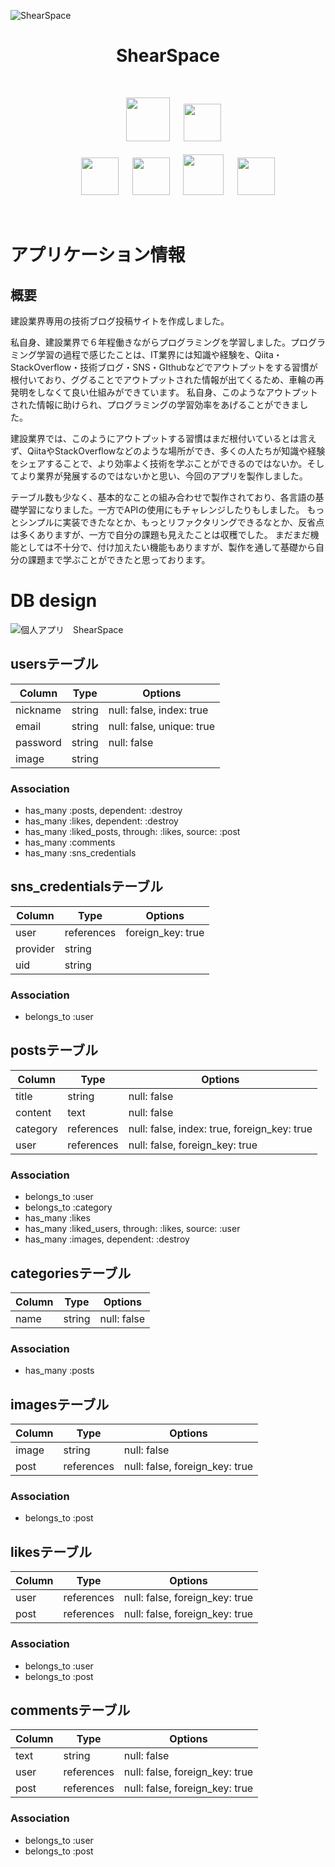 ![ShearSpace](https://user-images.githubusercontent.com/57956439/78367161-99c11e00-75fc-11ea-945c-b1450fe0031e.png)


<h1 align="center">ShearSpace</h1>
<br>
<p align="center">
<a>　</a>
<img src="https://user-images.githubusercontent.com/39142850/71774533-1ddf1780-2fb4-11ea-8560-753bed352838.png" width="70px;" />
<a>　</a>
<img src="https://user-images.githubusercontent.com/39142850/71774548-731b2900-2fb4-11ea-99ba-565546c5acb4.png" height="60px;" /><br><br>
<a>　</a><a>　</a>
<a><img src="https://user-images.githubusercontent.com/39142850/71774618-b32edb80-2fb5-11ea-9050-d5929a49e9a5.png" height="60px;" />
<a>　</a>
<a><img src="https://user-images.githubusercontent.com/39142850/71774644-115bbe80-2fb6-11ea-822c-568eabde5228.png" height="60px" />
<a>　</a>
<img src="https://user-images.githubusercontent.com/39142850/71774768-d064a980-2fb7-11ea-88ad-4562c59470ae.png" height="65px;" />
<a>　</a>
<a><img src="https://user-images.githubusercontent.com/39142850/71774786-37825e00-2fb8-11ea-8b90-bd652a58f1ad.png" height="60px;" />
</p><br>

# アプリケーション情報
## 概要
建設業界専用の技術ブログ投稿サイトを作成しました。

私自身、建設業界で６年程働きながらプログラミングを学習しました。プログラミング学習の過程で感じたことは、IT業界には知識や経験を、Qiita・StackOverflow・技術ブログ・SNS・GIthubなどでアウトプットをする習慣が根付いており、ググることでアウトプットされた情報が出てくるため、車輪の再発明をしなくて良い仕組みができています。
私自身、このようなアウトプットされた情報に助けられ、プログラミングの学習効率をあげることができました。

建設業界では、このようにアウトプットする習慣はまだ根付いているとは言えず、QiitaやStackOverflowなどのような場所ができ、多くの人たちが知識や経験をシェアすることで、より効率よく技術を学ぶことができるのではないか。そしてより業界が発展するのではないかと思い、今回のアプリを製作しました。

テーブル数も少なく、基本的なことの組み合わせで製作されており、各言語の基礎学習になりました。一方でAPIの使用にもチャレンジしたりもしました。
もっとシンプルに実装できたなとか、もっとリファクタリングできるなとか、反省点は多くありますが、一方で自分の課題も見えたことは収穫でした。
まだまだ機能としては不十分で、付け加えたい機能もありますが、製作を通して基礎から自分の課題まで学ぶことができたと思っております。

# DB design
![個人アプリ　ShearSpace](https://user-images.githubusercontent.com/57956439/78368926-5fa54b80-75ff-11ea-97eb-b9c42e72f776.png)

## usersテーブル
|Column|Type|Options|
|------|----|-------|
|nickname|string|null: false, index: true|
|email|string|null: false, unique: true|
|password|string|null: false|
|image|string||

### Association
  - has_many :posts, dependent: :destroy
  - has_many :likes, dependent: :destroy
  - has_many :liked_posts, through: :likes, source: :post
  - has_many :comments
  - has_many :sns_credentials
​
## sns_credentialsテーブル
|Column|Type|Options|
|------|----|-------|
|user|references|foreign_key: true|
|provider|string||
|uid|string||
### Association
- belongs_to :user
​
## postsテーブル
|Column|Type|Options|
|------|----|-------|
|title|string|null: false|
|content|text|null: false|
|category|references|null: false, index: true, foreign_key: true|
|user|references|null: false, foreign_key: true|
### Association
- belongs_to :user
- belongs_to  :category
- has_many :likes
- has_many :liked_users, through: :likes, source: :user
- has_many :images, dependent: :destroy

## categoriesテーブル
|Column|Type|Options|
|------|----|-------|
|name|string|null: false|
### Association
- has_many :posts
​
## imagesテーブル
|Column|Type|Options|
|------|----|-------|
|image|string|null: false|
|post|references|null: false, foreign_key: true|
### Association
- belongs_to :post

## likesテーブル
|Column|Type|Options|
|------|----|-------|
|user|references|null: false, foreign_key: true|
|post|references|null: false, foreign_key: true|
### Association
- belongs_to :user
- belongs_to :post

## commentsテーブル
|Column|Type|Options|
|------|----|-------|
|text|string|null: false|
|user|references|null: false, foreign_key: true|
|post|references|null: false, foreign_key: true|
### Association
- belongs_to :user
- belongs_to :post
​
